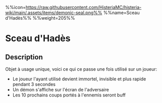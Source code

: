 %%icon=https://raw.githubusercontent.com/HisteriaMC/histeria-wiki/main/.assets/items/demonic-seal.png%%
%%name=Sceau d'Hadès%%
%%weight=205%%

# Sceau d'Hadès

## Description

Objet à usage unique, voici ce qui ce passe une fois utilisé sur un joueur:
- Le joueur l'ayant utilisé devient immortel, invisible et plus rapide pendant 3 secondes
- Un démon s'affiche sur l'écran de l'adversaire
- Les 10 prochains coups portés à l'ennemis seront buff